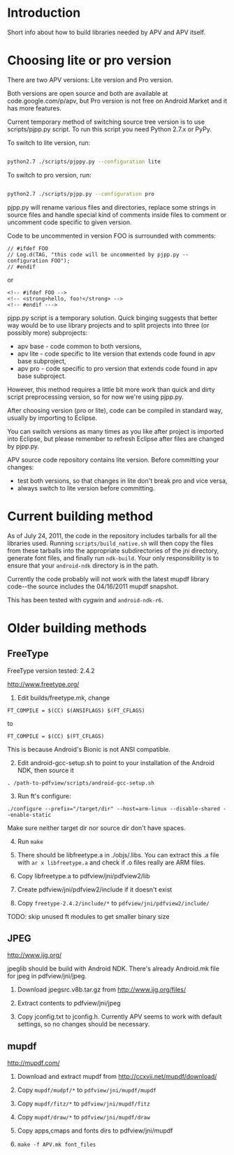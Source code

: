 

# Introduction #

Short info about how to build libraries needed by APV and APV itself.

# Choosing lite or pro version #

There are two APV versions: Lite version and Pro version.

Both versions are open source and both are available at code.google.com/p/apv,
but Pro version is not free on Android Market and it has more features.

Current temporary method of switching source tree version is to use scripts/pjpp.py script.
To run this script you need Python 2.7.x or PyPy.

To switch to lite version, run:

```sh

python2.7 ./scripts/pjppy.py --configuration lite
```

To switch to pro version, run:

```sh

python2.7 ./scripts/pjpp.py --configuration pro
```


pjpp.py will rename various files and directories, replace some strings in source files and handle special
kind of comments inside files to comment or uncomment code specific to given version.

Code to be uncommented in version FOO is surrounded with comments:

```
// #ifdef FOO
// Log.d(TAG, "this code will be uncommented by pjpp.py --configuration FOO");
// #endif
```

or

```
<!-- #ifdef FOO -->
<!-- <strong>hello, foo!</strong> -->
<!-- #endif --->
```


pjpp.py script is a temporary solution. Quick binging suggests that better way
would be to use library projects and to split projects into three (or possibly more) subprojects:

  * apv base - code common to both versions,
  * apv lite - code specific to lite version that extends code found in apv base subproject,
  * apv pro - code specific to pro version that extends code found in apv base subproject.

However, this method requires a little bit more work than quick and dirty script preprocessing version, so for now
we're using pjpp.py.


After choosing version (pro or lite), code can be compiled in standard way, usually by importing to Eclipse.

You can switch versions as many times as you like after project is imported into Eclipse, but please remember to refresh
Eclipse after files are changed by pjpp.py.

APV source code repository contains lite version. Before committing your changes:

  * test both versions, so that changes in lite don't break pro and vice versa,
  * always switch to lite version before committing.


# Current building method #

As of July 24, 2011, the code in the repository includes tarballs for all the libraries used.  Running `scripts/build_native.sh` will then copy the files from these tarballs into the appropriate subdirectories of the jni directory, generate font files, and finally run `ndk-build`.  Your only responsibility is to ensure that your `android-ndk` directory is in the path.

Currently the code probably will not work with the latest mupdf library code--the source includes the 04/16/2011 mupdf snapshot.

This has been tested with cygwin and `android-ndk-r6`.

# Older building methods #

## FreeType ##

FreeType version tested: 2.4.2

http://www.freetype.org/

1. Edit builds/freetype.mk, change

```
FT_COMPILE = $(CC) $(ANSIFLAGS) $(FT_CFLAGS)
```

to

```
FT_COMPILE = $(CC) $(FT_CFLAGS)
```

This is because Android's Bionic is not ANSI compatible.

2. Edit android-gcc-setup.sh to point to your installation of the Android NDK, then source it

```
. /path-to-pdfview/scripts/android-gcc-setup.sh
```

3. Run ft's configure:

```
./configure --prefix="/target/dir" --host=arm-linux --disable-shared --enable-static
```

Make sure neither target dir nor source dir don't have spaces.

4. Run `make`

5. There should be libfreetype.a in ./objs/.libs. You can extract this .a file with `ar x libfreetype.a` and check if .o files really are ARM files.

6. Copy libfreetype.a to pdfview/jni/pdfview2/lib

7. Create pdfview/jni/pdfview2/include if it doesn't exist

8. Copy `freetype-2.4.2/include/*` to `pdfview/jni/pdfview2/include/`

TODO: skip unused ft modules to get smaller binary size

## JPEG ##

http://www.ijg.org/

jpeglib should be build with Android NDK. There's already Android.mk file for jpeg in pdfview/jni/jpeg.

1. Download jpegsrc.v8b.tar.gz from http://www.ijg.org/files/

2. Extract contents to pdfview/jni/jpeg

3. Copy jconfig.txt to jconfig.h. Currently APV seems to work with default settings, so no changes should be necessary.

## mupdf ##

http://mupdf.com/

1. Download and extract mupdf from http://ccxvii.net/mupdf/download/

2. Copy `mupdf/mudpf/*` to `pdfview/jni/mupdf/mupdf`

3. Copy `mupdf/fitz/*` to `pdfview/jni/mupdf/fitz`

4. Copy `mupdf/draw/*` to `pdfview/jni/mupdf/draw`

5. Copy apps,cmaps and fonts dirs to  pdfview/jni/mupdf

6. `make -f APV.mk font_files`